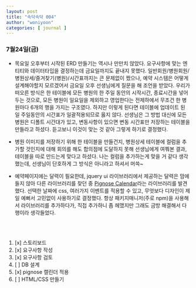 ```yaml
---
layout: post
title: "속닥속닥 004"
author: "woniyoon"
categories: [ journal ]
---
```


### 7월24일(금)
- 목요일 오후부터 시작된 ERD 만들기는 역시나 만만치 않았다. 요구사항에 맞는 엔티티와 데이터타입을 결정하는데 금요일까지도 끝내지 못했다. 일반회원/병원회원/병원상세/즐겨찾기(병원)/시간표까지는 큰 문제없이 짰으나, 예약 시스템은 어떻게 설계해야할지 모르겠어서 금요일 오후 선생님에게 질문을 해 조언을 받았다. 우리가 떠오른 방식은 한 테이블에 모든 병원의 한 주일 동안의 시작시간, 종료시간을 넣어두는 것으로, 모든 병원이 일요일을 제외하고 영업한다는 전제하에서 무조건 한 병원마다 6개의 행을 가지는 구조였다. 하지만 이렇게 된다면 테이블에 업데이트 된 일 주일동안의 시간표가 일괄적용되므로 옳지 않다. 선생님은 그 방법 대신에 모든 병원은 디폴트 시간대가 있고, 변동사항이 있으면 변동 시간표만 저장하는 테이블을 만들라고 하셨다. 듣고보니 이것이 맞는 것 같아 그렇게 하기로 결정했다.

- 병원 이미지를 저장하기 위해 한 테이블을 만들건지, 병원상세 테이블에 컬럼을 추가할 것인지에 대해 회의를 해도 합의점에 도달하지 못해 선생님에게 여쭤본 결과, 테이블을 따로 만드는게 맞다고 하셨다. 나는 컬럼을 추가하는게 맞을 거 같다 생각했는데, 선생님이 단호하게 그 방식은 아니라고 하셔서 머쓱~

- 예약페이지에는 달력이 필요한데, jquery ui 라이브러리에서 제공하는 달력은 맘에 들지 않아 다른 라이브러리를 찾던 중  [Pignose Calendar](https://github.com/KennethanCeyer/pg-calendar)라는 라이브러리를 발견했다. 선택한 날짜에 css, 여러가지 이벤트를 적용할 수 있고, 무엇보다 디자인이 제일 예뻐서 고민없이 사용하기로 결정했다. 항상 패키지매니저(주로 npm)을 사용해서 라이브러리를 추가하다가, 직접 추가하니 좀 헤맸지만 그래도 금방 해결해서 다행이라 생각들었다.

<br><br>

1. [x] 스토리보드 
2. [x] 요구사항 작성
3. [x] 요구사항 검토
4. [ ] DB 설계
5. [x] pignose 캘린더 적용
6. [ ] HTML/CSS 만들기

